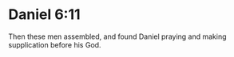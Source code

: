 # Daniel 6:11

Then these men assembled, and found Daniel praying and making supplication before his God.